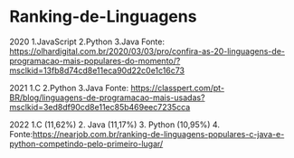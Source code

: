 # Ranking-de-Linguagens

2020
1.JavaScript
2.Python
3.Java
Fonte: https://olhardigital.com.br/2020/03/03/pro/confira-as-20-linguagens-de-programacao-mais-populares-do-momento/?msclkid=13fb8d74cd8e11eca90d22c0e1c16c73

2021
1.C
2.Python
3.Java
Fonte: https://classpert.com/pt-BR/blog/linguagens-de-programacao-mais-usadas?msclkid=3ed8df90cd8e11ec85b469eec7235cca

2022
1.C (11,62%)
2. Java (11,17%)
3. Python (10,95%)
4. Fonte:https://nearjob.com.br/ranking-de-linguagens-populares-c-java-e-python-competindo-pelo-primeiro-lugar/
